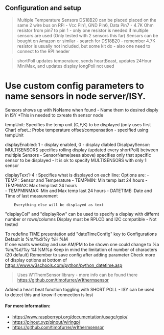 ## Configuration and setup

 >Multiple Temperature Sensors DS18B20 can be placed placed on the same 2 wire bus on RPi - Vcc Pin1, GND Pin6, Data Pin7 - 4.7K Ohm resistor from pin7 to pin 1 - only one resistor is needed if multiple sensors are used 
(Only tested with 2 sensors this far)
> Sensors can be bought on Amazon or similar - search for DS18B20 - remember 4.7K resistor is usually not included, but some kit do - also one need to connect to the RPI header 

> shortPoll updates temperature,  sends heartBeast, updates 24Hour Min/Max, and updates display
> longPoll not used
# Use custom config parameters to name sensors in node server/ISY.  
Sensors <sensorId> shows up with NoName when found - Name them to desired disply in ISY *This in needed to cxreate th sensor node 

tempUnit: Specifies the temp unit (C,F,K) to be displayed (only uses first Char)
ofset_<sensorId>: Probe temperature offset/compensation - specified using tempUnit

displayEnabled: 1 - display enabled, 0 - display diabled
DisplpaySensor: MULTISENSORS specifies rolling display (updated every shortPoll) between multiple Sensors
    - SensorName(seea above) specifies only that specific sensor to be displayed 
    - It is ok to specify MULTISENSORS with only 1 sensor

displayText1-4 : Specifies what is displayed on each line: 
    Options are:
        - TEMP : Sensor and  Temperature
        - TEMPMIN: Min temp last 24 hours
        - TEMPMAX: Max temp last 24 hours  
        - TEMPMINMAX: Min and Max temp last 24 hours
        - DATETIME: Date and Time of last measurement

        Everything else will be displayed as text 


"displayCol" and "displayRow" can be used to specify a display with differnt number or rows/columns
Display must be RPLCD and I2C compatible  - Not tested 

To redefine TIME presentation add "dateTimeConfig" key to Configurations
Default is %m/%d/%y %H:%M  
If one wants weekday and use AM/PM to be shown one could change to %a %m/%d/%y %I:%M%p
Keep in mind the limitation of number of characters (20 default)
Remember to save config after adding parameter
Check more of display options at bottom of <https://www.w3schools.com/python/python_datetime.asp>

> Uses W1ThemSensor library - more info can be found there <https://github.com/timofurrer/w1thermsensor>

Added a heart beat function toggling with SHORT POLL - ISY can be used to detect this and know if connection is lost 

#### For more information:
- <https://www.raspberrypi.org/documentation/usage/gpio/>
- <https://pinout.xyz/pinout/wiringpi>
- <https://github.com/timofurrer/w1thermsensor>
